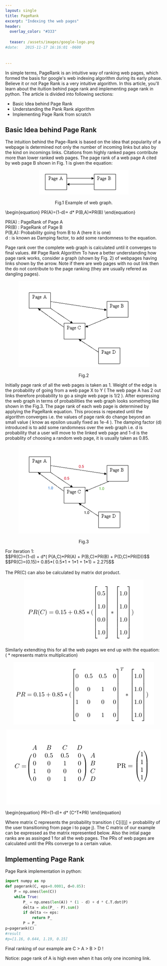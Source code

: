```yaml
---
layout: single
title: PageRank 
excerpt: "Indexing the web pages"
header:
  overlay_color: "#333"
  
  teaser: /assets/images/google-logo.png
#date:   2015-11-17 16:16:01 -0600


---
```



In simple terms, PageRank is an intuitive way of ranking web pages, which formed the basis for google's web indexing algorithm during its early phase. Believe it or not Page Rank is a very intuitive algorithm. In this article, you'll learn about the ituition behind page rank and implementing page rank in python. The article is divided into following sections:

+ Basic Idea behind Page Rank 
+ Understanding the Pank Rank algorithm
+ Implementing Page Rank from scratch 

## Basic Idea behind Page Rank
The intuition behind the Page-Rank is based on the idea that popularity of a webpage is determined not only the number of incoming links but also by the kind on incomings links. Citations from highly ranked pages contribute more than lower ranked web pages. The page rank of a web page A cited by web page B shown in Fig. 1 is given the equation:
<p align='center'>
<img src="/assets/images/Page_rank/ex.png">
<figcaption align='center'>Fig.1 Example of web graph.</figcaption>
</p>

<script type="text/javascript" async
  src="https://cdnjs.cloudflare.com/ajax/libs/mathjax/2.7.1/MathJax.js?config=TeX-AMS-MML_HTMLorMML">
</script>
\begin{equation}
 PR(A)=(1-d)+ d* P(B,A)*PR(B) 
\end{equation}

<p align="left">
 PR(A) : PageRank of Page A <br />
 PR(B) : PageRank of Page B <br />
 P(B,A): Probability going from B to A (here it is one)<br />
 d : is known as Damping factor, to add some randomness to the equation. 
</p>
Page rank over the complete web graph is calculated until it converges to final values.
## Page Rank Algorithm 
To have a better understanding how page rank works, consider a graph (shown by Fig. 2) of webpages having links shown by the arrow. Note if there are web pages with no out link then the do not contribute to the page ranking (they are usually refered as dangling pages).
<p align='center'>
<img src="/assets/images/Page_rank/graph.png">
<figcaption align='center'>Fig.2</figcaption>
</p>
Initially page rank of all the web pages is taken as 1. Weight of the edge is the probability of going from a web page X to Y ( The web page A has 2 out links therefore probability to go a single web page is 1/2 ). After expressing the web graph in terms of probabilities the web graph looks something like shown in the Fig.3. The page rank of each web page is determined by applying the PageRank equation. This process is repeated until the algorithm converges i.e. the values of page rank do change beyond an small value ( know as epsilon usually fixed as 1e-4 ). The damping factor (d) introduced is to add some randomness over the web graph i.e. d is probability that a user will move to the linked web page and 1-d is the probablity of choosing a random web page, it is usually taken as 0.85.
<p align='center'>
<img src="/assets/images/Page_rank/graph_prob.png">
<figcaption align='center'>Fig.3</figcaption>
</p>
For iteration 1: <br />
<script type="text/javascript" async
  src="https://cdnjs.cloudflare.com/ajax/libs/mathjax/2.7.1/MathJax.js?config=TeX-AMS-MML_HTMLorMML">
</script>
 $$PR(C)=(1-d) + d*( P(A,C)*PR(A) + P(B,C)*PR(B) + P(D,C)*PR(D))$$
 <br />
 $$PR(C)=(0.15)+ 0.85*( 0.5*1 + 1*1 + 1*1) = 2.275$$
<br />
<br />
The PR(C) can also be calculated by matrix dot product. 
<p align='center'>
<img src="/assets/images/Page_rank/pr_c.png">
</p>
Similarly extendting this for all the web pages we end up with the equation:  <br />  ( * represents matrix multiplication)
<p align='center'>
<img src="/assets/images/Page_rank/eq.png">
</p>
<p align='center'>
<img src="/assets/images/Page_rank/mat.png"></p>
\begin{equation}
 PR=(1-d)+ d* (C^T*PR) 
\end{equation}



Where matrix C represents the probability transition ( C[i][j] = probability of the user transitioning from page i to page j).
The C matrix of our example can be expressed as the matrix represented below. Also the intial page ranks are as assinged 1 for all the web pages. The PRs of web pages are calculated until the PRs converge to a certain value.

## Implementing Page Rank
Page Rank implementation in python:
```python
import numpy as np
def pagerank(C, eps=0.0001, d=0.85):
    P = np.ones(len(C)) 
    while True:
        P_ = np.ones(len(A)) * (1 - d) + d * C.T.dot(P)
        delta = abs(P_ - P).sum()
        if delta <= eps:
            return P_
        P = P_
p=pagerank(C)
#result
#p=[1.16, 0.644, 1.19, 0.15]
```
Final ranking of our example are C > A > B > D !

Notice: page rank of A is high even when it has only one incoming link.